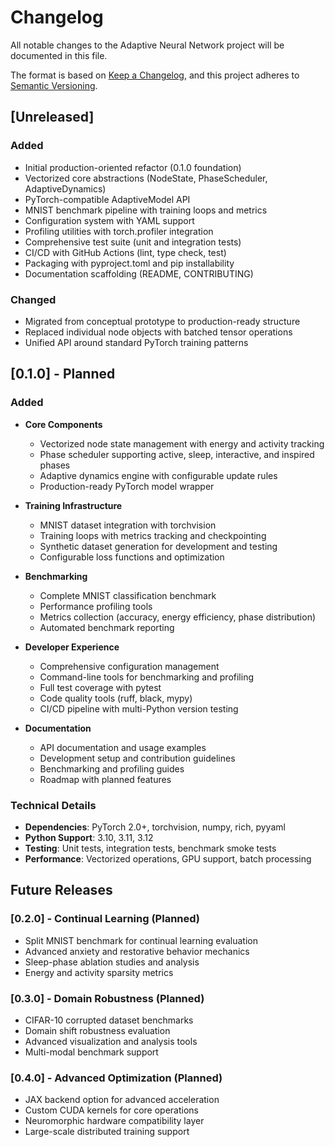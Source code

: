# Changelog

All notable changes to the Adaptive Neural Network project will be documented in this file.

The format is based on [Keep a Changelog](https://keepachangelog.com/en/1.0.0/),
and this project adheres to [Semantic Versioning](https://semver.org/spec/v2.0.0.html).

## [Unreleased]

### Added
- Initial production-oriented refactor (0.1.0 foundation)
- Vectorized core abstractions (NodeState, PhaseScheduler, AdaptiveDynamics)
- PyTorch-compatible AdaptiveModel API
- MNIST benchmark pipeline with training loops and metrics
- Configuration system with YAML support
- Profiling utilities with torch.profiler integration
- Comprehensive test suite (unit and integration tests)
- CI/CD with GitHub Actions (lint, type check, test)
- Packaging with pyproject.toml and pip installability
- Documentation scaffolding (README, CONTRIBUTING)

### Changed
- Migrated from conceptual prototype to production-ready structure
- Replaced individual node objects with batched tensor operations
- Unified API around standard PyTorch training patterns

## [0.1.0] - Planned

### Added
- **Core Components**
  - Vectorized node state management with energy and activity tracking
  - Phase scheduler supporting active, sleep, interactive, and inspired phases
  - Adaptive dynamics engine with configurable update rules
  - Production-ready PyTorch model wrapper

- **Training Infrastructure**
  - MNIST dataset integration with torchvision
  - Training loops with metrics tracking and checkpointing
  - Synthetic dataset generation for development and testing
  - Configurable loss functions and optimization

- **Benchmarking**
  - Complete MNIST classification benchmark
  - Performance profiling tools
  - Metrics collection (accuracy, energy efficiency, phase distribution)
  - Automated benchmark reporting

- **Developer Experience**
  - Comprehensive configuration management
  - Command-line tools for benchmarking and profiling
  - Full test coverage with pytest
  - Code quality tools (ruff, black, mypy)
  - CI/CD pipeline with multi-Python version testing

- **Documentation**
  - API documentation and usage examples
  - Development setup and contribution guidelines
  - Benchmarking and profiling guides
  - Roadmap with planned features

### Technical Details
- **Dependencies**: PyTorch 2.0+, torchvision, numpy, rich, pyyaml
- **Python Support**: 3.10, 3.11, 3.12
- **Testing**: Unit tests, integration tests, benchmark smoke tests
- **Performance**: Vectorized operations, GPU support, batch processing

## Future Releases

### [0.2.0] - Continual Learning (Planned)
- Split MNIST benchmark for continual learning evaluation
- Advanced anxiety and restorative behavior mechanics
- Sleep-phase ablation studies and analysis
- Energy and activity sparsity metrics

### [0.3.0] - Domain Robustness (Planned)
- CIFAR-10 corrupted dataset benchmarks
- Domain shift robustness evaluation
- Advanced visualization and analysis tools
- Multi-modal benchmark support

### [0.4.0] - Advanced Optimization (Planned)
- JAX backend option for advanced acceleration
- Custom CUDA kernels for core operations
- Neuromorphic hardware compatibility layer
- Large-scale distributed training support